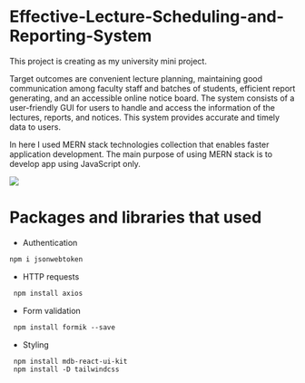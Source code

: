 # Effective-Lecture-Scheduling-and-Reporting-System
This project is creating as my university mini project. 

Target outcomes are convenient lecture planning, maintaining good communication among faculty staff and batches of students, efficient report generating, and an accessible online notice board. The system consists of a user-friendly GUI for users to handle and access the information of the lectures, reports, and notices. This system provides accurate and timely data to users.

In here I used MERN stack technologies collection that enables faster application development. The main purpose of using MERN stack is to develop app using JavaScript only.

<img src='Frontend/src/public/assets/images/welcomePage.png'>

# Packages and libraries that used

* Authentication
```markdown
npm i jsonwebtoken
```
* HTTP requests
```markdown
 npm install axios
```
* Form validation
```markdown
 npm install formik --save
```
* Styling
```markdown
 npm install mdb-react-ui-kit
 npm install -D tailwindcss

```
